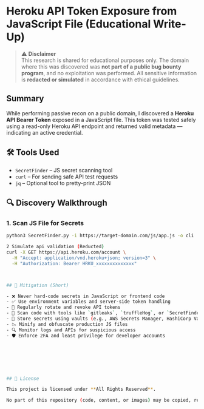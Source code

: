 #  Heroku API Token Exposure from JavaScript File (Educational Write-Up)

> ⚠️ **Disclaimer**  
> This research is shared for educational purposes only. The domain where this was discovered was **not part of a public bug bounty program**, and no exploitation was performed. All sensitive information is **redacted or simulated** in accordance with ethical guidelines.

## Summary

While performing passive recon on a public domain, I discovered a **Heroku API Bearer Token** exposed in a JavaScript file. This token was tested safely using a read-only Heroku API endpoint and returned valid metadata — indicating an active credential.


## 🛠️ Tools Used

- `SecretFinder` – JS secret scanning tool  
- `curl` – For sending safe API test requests  
- `jq` – Optional tool to pretty-print JSON


## 🔍 Discovery Walkthrough

### 1. Scan JS File for Secrets
```bash
python3 SecretFinder.py -i https://target-domain.com/js/app.js -o cli

2 Simulate api validation (Reducted)
curl -X GET https://api.heroku.com/account \
  -H "Accept: application/vnd.heroku+json; version=3" \
  -H "Authorization: Bearer HRKU_xxxxxxxxxxxxxx"



## 🧯 Mitigation (Short)

- ❌ Never hard-code secrets in JavaScript or frontend code
- ✅ Use environment variables and server-side token handling
- 🔁 Regularly rotate and revoke API tokens
- 🧪 Scan code with tools like `gitleaks`, `truffleHog`, or `SecretFinder`
- 🔐 Store secrets using vaults (e.g., AWS Secrets Manager, HashiCorp Vault)
- 📉 Minify and obfuscate production JS files
- 🔍 Monitor logs and APIs for suspicious access
- 🛡️ Enforce 2FA and least privilege for developer accounts







## 🚫 License

This project is licensed under **All Rights Reserved**.

No part of this repository (code, content, or images) may be copied, reproduced, distributed, or modified without the author's explicit written permission.
